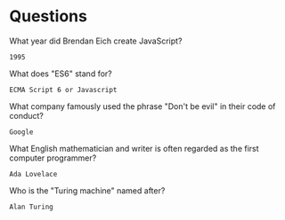 # Questions

What year did Brendan Eich create JavaScript?

```
1995
```

What does "ES6" stand for?

```
ECMA Script 6 or Javascript 
```

What company famously used the phrase "Don't be evil" in their code of conduct?

```
Google
```

What English mathematician and writer is often regarded as the first computer programmer?

```
Ada Lovelace

```

Who is the "Turing machine" named after?

```
Alan Turing

```

 